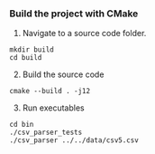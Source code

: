 ### Build the project with CMake  

1. Navigate to a source code folder.
```
mkdir build
cd build
```

2. Build the source code
```
cmake --build . -j12
```

3. Run executables
```
cd bin
./csv_parser_tests
./csv_parser ../../data/csv5.csv
```
